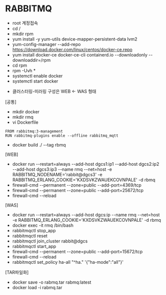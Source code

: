 # RABBITMQ

- root 계정접속
- cd /
- mkdir rpm
- yum install -y yum-utils device-mapper-persistent-data lvm2
- yum-config-manager --add-repo https://download.docker.com/linux/centos/docker-ce.repo
- yum install docker-ce docker-ce-cli containerd.io --downloadonly --downloaddir=/rpm
- cd rpm
- rpm -Uvh *
- systemctl enable docker
- systemctl start docker


* 클러스터링-미러링 구성은 WEB <- WAS 형태

[공통]
- mkdir docker
- mkdir rmq
- vi Dockerfile

```
FROM rabbitmq:3-management
RUN rabbitmq-plugins enable --offline rabbitmq_mqtt
```

- docker build ./ --tag rbmq

[WEB]

- docker run --restart=always --add-host dgcs1:ip1 --add-host dgcs2:ip2 --add-host dgcs3:ip3 --name rmq --net=host -e RABBITMQ_NODENAME='rabbit@dgcs3' -e RABBITMQ_ERLANG_COOKIE='KXDSVKZWAUEKCOVNPALE' -d rbmq
- firewall-cmd --permanent --zone=public --add-port=4369/tcp
- firewall-cmd --permanent --zone=public --add-port=25672/tcp
- firewall-cmd --reload

[WAS]

- docker run --restart=always --add-host dgcs:ip --name rmq --net=host -e RABBITMQ_ERLANG_COOKIE='KXDSVKZWAUEKCOVNPALE' -d rbmq
- docker exec -it rmq /bin/bash
- rabbitmqctl stop_app
- rabbitmqctl reset
- rabbitmqctl join_cluster rabbit@dgcs
- rabbitmqctl start_app
- firewall-cmd --permanent --zone=public --add-port=15672/tcp
- firewall-cmd --reload
- rabbitmqctl set_policy ha-all "^ha\." '{"ha-mode":"all"}'

[TAR파일화]

- docker save -o rabmq.tar rabmq:latest
- docker load -i rabmq.tar
